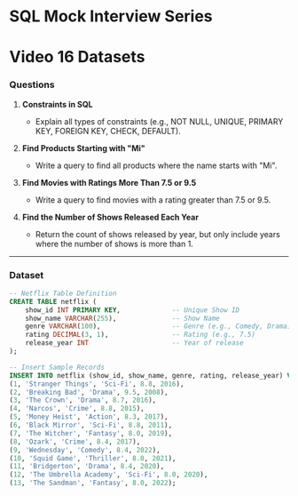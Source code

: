 # SQL Mock Interview Series  
# Video 16 Datasets  

### Questions  
1. **Constraints in SQL**  
   - Explain all types of constraints (e.g., NOT NULL, UNIQUE, PRIMARY KEY, FOREIGN KEY, CHECK, DEFAULT).  

2. **Find Products Starting with "Mi"**  
   - Write a query to find all products where the name starts with "Mi".  

3. **Find Movies with Ratings More Than 7.5 or 9.5**  
   - Write a query to find movies with a rating greater than 7.5 or 9.5.  

4. **Find the Number of Shows Released Each Year**  
   - Return the count of shows released by year, but only include years where the number of shows is more than 1.  

---

### Dataset  

```sql
-- Netflix Table Definition
CREATE TABLE netflix (
    show_id INT PRIMARY KEY,             -- Unique Show ID
    show_name VARCHAR(255),              -- Show Name
    genre VARCHAR(100),                  -- Genre (e.g., Comedy, Drama)
    rating DECIMAL(3, 1),                -- Rating (e.g., 7.5)
    release_year INT                     -- Year of release
);

-- Insert Sample Records
INSERT INTO netflix (show_id, show_name, genre, rating, release_year) VALUES
(1, 'Stranger Things', 'Sci-Fi', 8.8, 2016),
(2, 'Breaking Bad', 'Drama', 9.5, 2008),
(3, 'The Crown', 'Drama', 8.7, 2016),
(4, 'Narcos', 'Crime', 8.8, 2015),
(5, 'Money Heist', 'Action', 8.3, 2017),
(6, 'Black Mirror', 'Sci-Fi', 8.8, 2011),
(7, 'The Witcher', 'Fantasy', 8.0, 2019),
(8, 'Ozark', 'Crime', 8.4, 2017),
(9, 'Wednesday', 'Comedy', 8.4, 2022), 
(10, 'Squid Game', 'Thriller', 8.0, 2021), 
(11, 'Bridgerton', 'Drama', 8.4, 2020), 
(12, 'The Umbrella Academy', 'Sci-Fi', 8.0, 2020), 
(13, 'The Sandman', 'Fantasy', 8.0, 2022);
```
